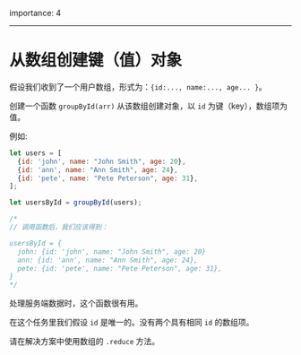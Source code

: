 importance: 4

---

# 从数组创建键（值）对象

假设我们收到了一个用户数组，形式为：`{id:..., name:..., age... }`。

创建一个函数 `groupById(arr)` 从该数组创建对象，以 `id` 为键（key），数组项为值。

例如:

```js
let users = [
  {id: 'john', name: "John Smith", age: 20},
  {id: 'ann', name: "Ann Smith", age: 24},
  {id: 'pete', name: "Pete Peterson", age: 31},
];

let usersById = groupById(users);

/*
// 调用函数后，我们应该得到：

usersById = {
  john: {id: 'john', name: "John Smith", age: 20}
  ann: {id: 'ann', name: "Ann Smith", age: 24},
  pete: {id: 'pete', name: "Pete Peterson", age: 31},
}
*/
```


处理服务端数据时，这个函数很有用。

在这个任务里我们假设 `id` 是唯一的。没有两个具有相同 `id` 的数组项。

请在解决方案中使用数组的 `.reduce` 方法。
